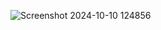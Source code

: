 ![Screenshot 2024-10-10 124856](https://github.com/user-attachments/assets/d3e16f51-aed7-4af4-b0f8-f2a33538b4c5)
